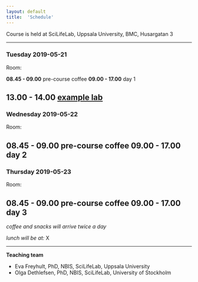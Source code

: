 ```yaml
---
layout: default
title:  'Schedule'
---
```


Course is held at SciLifeLab, Uppsala University, BMC, Husargatan 3

----

### Tuesday 2019-05-21

Room:

**08.45 - 09.00** pre-course coffee
**09.00 - 17.00** day 1

**13.00 - 14.00** [example lab](labs/lab-example.md)
----

### Wednesday 2019-05-22

Room:

**08.45 - 09.00** pre-course coffee
**09.00 - 17.00** day 2
----

### Thursday 2019-05-23

Room:

**08.45 - 09.00** pre-course coffee
**09.00 - 17.00** day 3
----


_coffee and snacks will arrive twice a day_

_lunch will be at:_ X

____
**Teaching team**
- Eva Freyhult, PhD, NBIS, SciLifeLab, Uppsala University
- Olga Dethlefsen, PhD, NBIS, SciLifeLab, University of Stockholm
